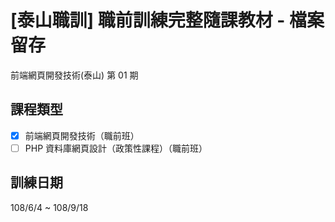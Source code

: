 # [泰山職訓] 職前訓練完整隨課教材 - 檔案留存
前端網頁開發技術(泰山) 第 01 期
## 課程類型
- [x] 前端網頁開發技術（職前班）
- [ ] PHP 資料庫網頁設計（政策性課程）（職前班）

## 訓練日期 
108/6/4 ~ 108/9/18